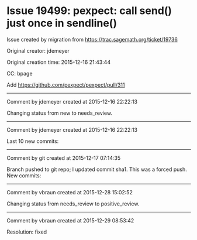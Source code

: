 # Issue 19499: pexpect: call send() just once in sendline()

Issue created by migration from https://trac.sagemath.org/ticket/19736

Original creator: jdemeyer

Original creation time: 2015-12-16 21:43:44

CC:  bpage

Add https://github.com/pexpect/pexpect/pull/311


---

Comment by jdemeyer created at 2015-12-16 22:22:13

Changing status from new to needs_review.


---

Comment by jdemeyer created at 2015-12-16 22:22:13

Last 10 new commits:


---

Comment by git created at 2015-12-17 07:14:35

Branch pushed to git repo; I updated commit sha1. This was a forced push. New commits:


---

Comment by vbraun created at 2015-12-28 15:02:52

Changing status from needs_review to positive_review.


---

Comment by vbraun created at 2015-12-29 08:53:42

Resolution: fixed
